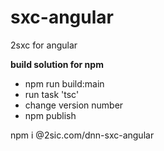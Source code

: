 # sxc-angular
2sxc for angular

**build solution for npm**
- npm run build:main
- run task 'tsc'
- change version number
- npm publish

npm i @2sic.com/dnn-sxc-angular